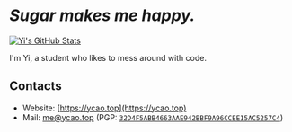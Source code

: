 # *Sugar makes me happy.*

[![Yi's GitHub Stats](https://github-readme-stats-iota-virid.vercel.app/api?username=xiaoyu2006&count_private=true&show_icons=true&hide_rank=true&include_all_commits=true&card_width=290)](https://github.com/xiaoyu2006)

I'm Yi, a student who likes to mess around with code.

## Contacts

 - Website: [https://ycao.top](https://ycao.top)
 - Mail: [me@ycao.top](mailto:me@ycao.top) (PGP: [`32D4F5ABB4663AAE942BBF9A96CCEE15AC5257C4`](https://ycao.top/pgp/))
